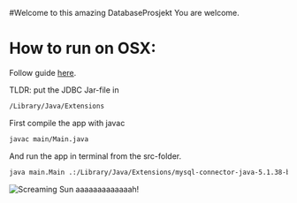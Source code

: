 #Welcome to this amazing DatabaseProsjekt
You are welcome.

# How to run on OSX:
Follow guide [here](https://www.ntu.edu.sg/home/ehchua/programming/java/JDBC_Basic.html).

TLDR:
put the JDBC Jar-file in
```bash
/Library/Java/Extensions
```

First compile the app with javac
```bash
javac main/Main.java
```
And run the app in terminal from the src-folder.

```bash
java main.Main .:/Library/Java/Extensions/mysql-connector-java-5.1.38-bin.jar
```

![Screaming Sun](http://i.imgur.com/mky3LN7.png)
aaaaaaaaaaaaah!
